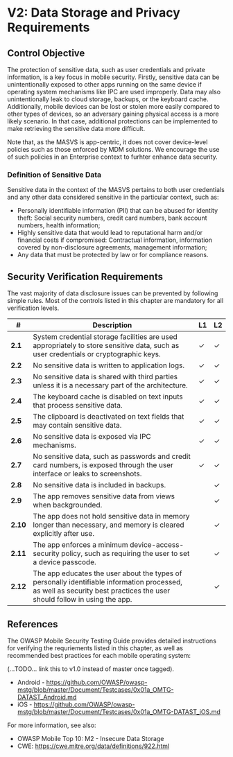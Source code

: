 # V2: Data Storage and Privacy Requirements

## Control Objective

The protection of sensitive data, such as user credentials and private information, is a key focus in mobile security. Firstly, sensitive data can be unintentionally exposed to other apps running on the same device if operating system mechanisms like IPC are used improperly. Data may also unintentionally leak to cloud storage, backups, or the keyboard cache. Additionally, mobile devices can be lost or stolen more easily compared to other types of devices, so an adversary gaining physical access is a more likely scenario. In that case, additional protections can be implemented to make retrieving the sensitive data more difficult.

Note that, as the MASVS is app-centric, it does not cover device-level policies such as those enforced by MDM solutions. We encourage the use of such policies in an Enterprise context to furhter enhance data security.

### Definition of Sensitive Data

Sensitive data in the context of the MASVS pertains to both user credentials and any other data considered sensitive in the particular context, such as:

- Personally identifiable information (PII) that can be abused for identity theft:  Social security numbers, credit card numbers, bank account numbers, health information;
- Highly sensitive data that would lead to reputational harm and/or financial costs if compromised: Contractual information, information covered by non-disclosure agreements, management information;
- Any data that must be protected by law or for compliance reasons.

## Security Verification Requirements

The vast majority of data disclosure issues can be prevented by following simple rules. Most of the controls listed in this chapter are mandatory for all verification levels.

| # | Description | L1 | L2 |
| --- | --- | --- | --- |
| **2.1** | System credential storage facilities are used appropriately to store sensitive data, such as user credentials or cryptographic keys. | ✓ | ✓ |
| **2.2** | No sensitive data is written to application logs. | ✓ | ✓ |
| **2.3** | No sensitive data is shared with third parties unless it is a necessary part of the architecture. | ✓ | ✓ |
| **2.4** | The keyboard cache is disabled on text inputs that process sensitive data. | ✓ | ✓ |
| **2.5** | The clipboard is deactivated on text fields that may contain sensitive data. | ✓ | ✓ |
| **2.6** | No sensitive data is exposed via IPC mechanisms. | ✓ | ✓ |
| **2.7** | No sensitive data, such as passwords and credit card numbers, is exposed through the user interface or leaks to screenshots. | ✓ | ✓ |
| **2.8** | No sensitive data is included in backups. |   | ✓ |
| **2.9** | The app removes sensitive data from views when backgrounded. |  | ✓ |
| **2.10** | The app does not hold sensitive data in memory longer than necessary, and memory is cleared explicitly after use. |  | ✓ |
| **2.11** | The app enforces a minimum device-access-security policy, such as requiring the user to set a device passcode. |  | ✓ |
| **2.12** | The app educates the user about the types of personally identifiable information processed, as well as security best practices the user should follow in using the app. |  | ✓ |

## References

The OWASP Mobile Security Testing Guide provides detailed instructions for verifying the requriements listed in this chapter, as well as recommended best practices for each mobile operating system:

(...TODO... link this to v1.0 instead of master once tagged).

- Android - https://github.com/OWASP/owasp-mstg/blob/master/Document/Testcases/0x01a_OMTG-DATAST_Android.md
- iOS - https://github.com/OWASP/owasp-mstg/blob/master/Document/Testcases/0x01a_OMTG-DATAST_iOS.md

For more information, see also:

- OWASP Mobile Top 10: M2  - Insecure Data Storage
- CWE: https://cwe.mitre.org/data/definitions/922.html
